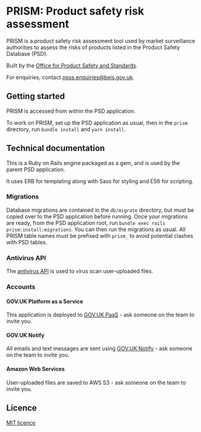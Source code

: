 # PRISM: Product safety risk assessment

PRISM is a product safety risk assessment tool used by market surveillance authorities to assess the risks of products listed in the Product Safety Database (PSD).

Built by the [Office for Product Safety and Standards](https://www.gov.uk/government/organisations/office-for-product-safety-and-standards).

For enquiries, contact [opss.enquiries@beis.gov.uk](mailto:opss.enquiries@beis.gov.uk).

## Getting started

PRISM is accessed from within the PSD application.

To work on PRISM, set up the PSD application as usual, then in the `prism` directory, run `bundle install` and `yarn install`.

## Technical documentation

This is a Ruby on Rails engine packaged as a gem, and is used by the parent PSD application.

It uses ERB for templating along with Sass for styling and ES6 for scripting.

### Migrations

Database migrations are contained in the `db/migrate` directory, but must be copied over to the PSD application before running.
Once your migrations are ready, from the PSD application root, run `bundle exec rails prism:install:migrations`.
You can then run the migrations as usual. All PRISM table names must be prefixed with `prism_` to avoid potential clashes
with PSD tables.

### Antivirus API

The [antivirus API](https://github.com/OfficeForProductSafetyAndStandards/antivirus) is used to virus scan user-uploaded files.

### Accounts

#### GOV.UK Platform as a Service

This application is deployed to [GOV.UK PaaS](https://admin.london.cloud.service.gov.uk/) - ask someone on the team to invite you.

#### GOV.UK Notify

All emails and text messages are sent using [GOV.UK Notify](https://www.notifications.service.gov.uk) - ask someone on the team to invite you.

#### Amazon Web Services

User-uploaded files are saved to AWS S3 - ask someone on the team to invite you.

## Licence

[MIT licence](../LICENSE)
